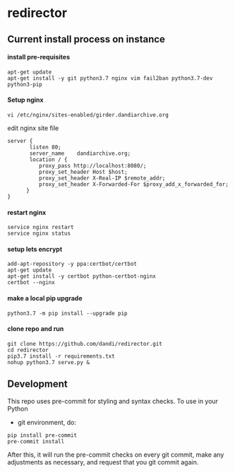 # redirector

## Current install process on instance

#### install pre-requisites

```
apt-get update
apt-get install -y git python3.7 nginx vim fail2ban python3.7-dev python3-pip
```

#### Setup nginx
```
vi /etc/nginx/sites-enabled/girder.dandiarchive.org
```
edit nginx site file
```
server {
       listen 80;
       server_name    dandiarchive.org;
       location / {
          proxy_pass http://localhost:8080/;
          proxy_set_header Host $host;
          proxy_set_header X-Real-IP $remote_addr;
          proxy_set_header X-Forwarded-For $proxy_add_x_forwarded_for;
      }
}
```

#### restart nginx
```
service nginx restart
service nginx status
```

#### setup lets encrypt
```
add-apt-repository -y ppa:certbot/certbot
apt-get update
apt-get install -y certbot python-certbot-nginx
certbot --nginx
```

#### make a local pip upgrade
```
python3.7 -m pip install --upgrade pip
```

#### clone repo and run
```
git clone https://github.com/dandi/redirector.git
cd redirector
pip3.7 install -r requirements.txt
nohup python3.7 serve.py &
```

## Development

This repo uses pre-commit for styling and syntax checks. To use in your Python
+ git environment, do:

```
pip install pre-commit
pre-commit install
```

After this, it will run the pre-commit checks on every git commit, make any
adjustments as necessary, and request that you git commit again.
